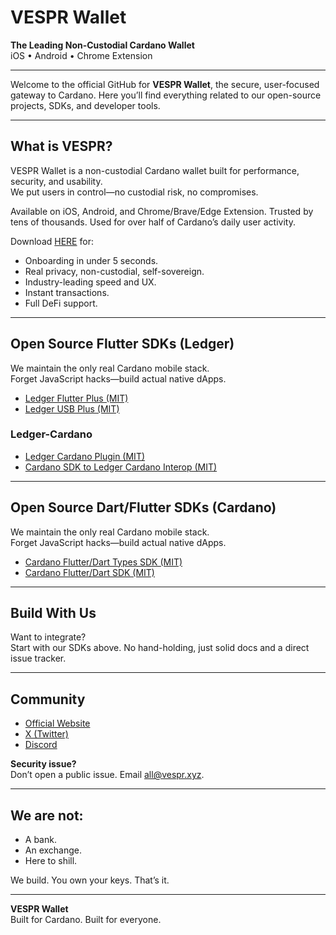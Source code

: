 # VESPR Wallet

**The Leading Non-Custodial Cardano Wallet**  
iOS • Android • Chrome Extension

---

Welcome to the official GitHub for **VESPR Wallet**, the secure, user-focused gateway to Cardano. Here you’ll find everything related to our open-source projects, SDKs, and developer tools.

---

## What is VESPR?

VESPR Wallet is a non-custodial Cardano wallet built for performance, security, and usability.  
We put users in control—no custodial risk, no compromises.

Available on iOS, Android, and Chrome/Brave/Edge Extension. Trusted by tens of thousands. Used for over half of Cardano’s daily user activity.

Download [HERE](https://vespr.xyz/redirect) for:

- Onboarding in under 5 seconds.
- Real privacy, non-custodial, self-sovereign.
- Industry-leading speed and UX.
- Instant transactions.  
- Full DeFi support.  

---

## Open Source Flutter SDKs (Ledger)

We maintain the only real Cardano mobile stack.  
Forget JavaScript hacks—build actual native dApps.

- [Ledger Flutter Plus (MIT)](https://github.com/vespr-wallet/ledger-flutter-plus)
- [Ledger USB Plus (MIT)](https://github.com/vespr-wallet/ledger-usb-plus)

### Ledger-Cardano
- [Ledger Cardano Plugin (MIT)](https://github.com/vespr-wallet/ledger-cardano-plus)
- [Cardano SDK to Ledger Cardano Interop (MIT)](https://github.com/vespr-wallet/cardano_sdk_ledger_interop)

---

## Open Source Dart/Flutter SDKs (Cardano)

We maintain the only real Cardano mobile stack.  
Forget JavaScript hacks—build actual native dApps.

- [Cardano Flutter/Dart Types SDK (MIT)](https://github.com/vespr-wallet/cardano_dart_types)
- [Cardano Flutter/Dart SDK (MIT)](https://github.com/vespr-wallet/cardano_dart_sdk)

---

## Build With Us

Want to integrate?  
Start with our SDKs above. No hand-holding, just solid docs and a direct issue tracker.

---

## Community

- [Official Website](https://vespr.xyz)
- [X (Twitter)](https://twitter.com/VesprWallet)
- [Discord](https://discord.gg/DrjZzDXKbz)

**Security issue?**  
Don’t open a public issue. Email [all@vespr.xyz](mailto:all@vespr.xyz).

---

## We are not:

- A bank.
- An exchange.
- Here to shill.

We build. You own your keys. That’s it.


---

**VESPR Wallet**  
Built for Cardano. Built for everyone.
